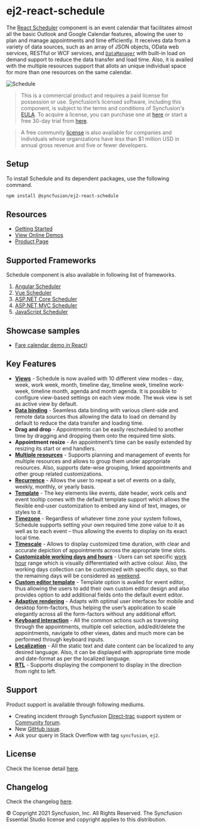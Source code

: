 # ej2-react-schedule

The [React Scheduler](https://www.syncfusion.com/react-ui-components/react-scheduler?utm_source=npm&utm_medium=listing&utm_campaign=react-scheduler-npm) component is an event calendar that facilitates almost all the basic Outlook and Google Calendar features, allowing the user to plan and manage appointments and time efficiently. It receives data from a variety of data sources, such as an array of JSON objects, OData web services, RESTful or WCF services, and [`DataManager`](https://ej2.syncfusion.com/react/documentation/data/) with built-in load on demand support to reduce the data transfer and load time. Also, it is availed with the multiple resources support that allots an unique individual space for more than one resources on the same calendar.

![Schedule](https://ej2.syncfusion.com/products/images/schedule/readme.png)

> This is a commercial product and requires a paid license for possession or use. Syncfusion’s licensed software, including this component, is subject to the terms and conditions of Syncfusion's [EULA](https://www.syncfusion.com/eula/es/). To acquire a license, you can purchase one at [here](https://www.syncfusion.com/sales/products) or start a free 30-day trial from [here](https://www.syncfusion.com/account/manage-trials/start-trials).

> A free community [license](https://www.syncfusion.com/products/communitylicense) is also available for companies and individuals whose organizations have less than $1 million USD in annual gross revenue and five or fewer developers.

## Setup

To install Schedule and its dependent packages, use the following command.

```sh
npm install @syncfusion/ej2-react-schedule
```

## Resources

* [Getting Started](https://ej2.syncfusion.com/react/documentation/schedule/getting-started.html?utm_source=npm&utm_medium=listing&utm_campaign=react-scheduler-npm)
* [View Online Demos](https://ej2.syncfusion.com/react/demos/#/material/schedule/default?utm_source=npm&utm_medium=listing&utm_campaign=react-scheduler-npm)
* [Product Page](https://www.syncfusion.com/react-ui-components/react-scheduler?utm_source=npm&utm_medium=listing&utm_campaign=react-scheduler-npm)

## Supported Frameworks

Schedule component is also available in following list of frameworks.

1. [Angular Scheduler](https://www.syncfusion.com/angular-ui-components/angular-scheduler?utm_source=npm&utm_medium=listing&utm_campaign=react-scheduler-npm)
2. [Vue Scheduler](https://www.syncfusion.com/vue-ui-components/vue-scheduler?utm_source=npm&utm_medium=listing&utm_campaign=react-scheduler-npm)
3. [ASP.NET Core Scheduler](https://www.syncfusion.com/aspnet-core-ui-controls/scheduler?utm_source=npm&utm_medium=listing&utm_campaign=react-scheduler-npm)
4. [ASP.NET MVC Scheduler](https://www.syncfusion.com/aspnet-mvc-ui-controls/scheduler?utm_source=npm&utm_medium=listing&utm_campaign=react-scheduler-npm)
5. [JavaScript Scheduler](https://www.syncfusion.com/javascript-ui-controls/js-scheduler?utm_source=npm&utm_medium=listing&utm_campaign=react-scheduler-npm)

## Showcase samples

* [Fare calendar demo in React](https://ej2.syncfusion.com/react/demos/#/material/schedule/resources?utm_source=npm&utm_medium=listing&utm_campaign=react-scheduler-npm))

## Key Features

* [**Views**](https://ej2.syncfusion.com/react/demos/#/material/schedule/views?utm_source=npm&utm_medium=listing&utm_campaign=react-scheduler-npm) - Schedule is now availed with 10 different view modes – day, week, work week, month, timeline day, timeline week, timeline work-week, timeline month, agenda and month agenda. It is possible to configure view-based settings on each view mode. The `Week` view is set as active view by default.
* [**Data binding**](https://ej2.syncfusion.com/react/demos/#/material/schedule/remote-data?utm_source=npm&utm_medium=listing&utm_campaign=react-scheduler-npm) - Seamless data binding with various client-side and remote data sources thus allowing the data to load on demand by default to reduce the data transfer and loading time.
* **Drag and drop** - Appointments can be easily rescheduled to another time by dragging and dropping them onto the required time slots.
* **Appointment resize** - An appointment’s time can be easily extended by resizing its start or end handlers.
* [**Multiple resources**](https://ej2.syncfusion.com/react/demos/#/material/schedule/resource-grouping?utm_source=npm&utm_medium=listing&utm_campaign=react-scheduler-npm) - Supports planning and management of events for multiple resources and allows to group them under appropriate resources. Also, supports date-wise grouping, linked appointments and other group related customizations.
* [**Recurrence**](https://ej2.syncfusion.com/react/demos/#/material/schedule/recurrence-events?utm_source=npm&utm_medium=listing&utm_campaign=react-scheduler-npm) - Allows the user to repeat a set of events on a daily, weekly, monthly, or yearly basis.
* [**Template**](https://ej2.syncfusion.com/react/demos/#/material/schedule/event-template?utm_source=npm&utm_medium=listing&utm_campaign=react-scheduler-npm) - The key elements like events, date header, work cells and event tooltip comes with the default template support which allows the flexible end-user customization to embed any kind of text, images, or styles to it.
* [**Timezone**](https://ej2.syncfusion.com/react/demos/#/material/schedule/timezone?utm_source=npm&utm_medium=listing&utm_campaign=react-scheduler-npm) -  Regardless of whatever time zone your system follows, Schedule supports setting your own required time zone value to it as well as to each event – thus allowing the events to display on its exact local time.
* [**Timescale**](https://ej2.syncfusion.com/react/demos/#/material/schedule/time-scale?utm_source=npm&utm_medium=listing&utm_campaign=react-scheduler-npm) - Allows to display customized time duration, with clear and accurate depiction of appointments across the appropriate time slots.
* [**Customizable working days and hours**](https://ej2.syncfusion.com/react/demos/#/material/schedule/work-days?utm_source=npm&utm_medium=listing&utm_campaign=react-scheduler-npm) - Users can set specific [work hour](https://ej2.syncfusion.com/react/demos/#/material/schedule/work-hours?utm_source=npm&utm_medium=listing&utm_campaign=react-scheduler-npm) range which is visually differentiated with active colour. Also, the working days collection can be customized with specific days, so that the remaining days will be considered as [weekend](https://ej2.syncfusion.com/react/demos/#/material/schedule/hide-weekend?utm_source=npm&utm_medium=listing&utm_campaign=react-scheduler-npm).
* [**Custom editor template**](https://ej2.syncfusion.com/react/demos/#/material/schedule/editor-template?utm_source=npm&utm_medium=listing&utm_campaign=react-scheduler-npm) - Template option is availed for event editor, thus allowing the users to add their own custom editor design and also provides option to add additional fields onto the default event editor.
* [**Adaptive rendering**](https://ej2.syncfusion.com/react/demos/#/material/schedule/month-agenda?utm_source=npm&utm_medium=listing&utm_campaign=react-scheduler-npm) - Adapts with optimal user interfaces for mobile and desktop form-factors, thus helping the user’s application to scale elegantly across all the form-factors without any additional effort.
* [**Keyboard interaction**](https://ej2.syncfusion.com/react/demos/#/material/schedule/keyboard-interaction?utm_source=npm&utm_medium=listing&utm_campaign=react-scheduler-npm) - All the common actions such as traversing through the appointments, multiple cell selection, add/edit/delete the appointments, navigate to other views, dates and much more can be performed through keyboard inputs.
* [**Localization**](https://ej2.syncfusion.com/react/documentation/schedule/localization.html#localization?utm_source=npm&utm_medium=listing&utm_campaign=react-scheduler-npm) - All the static text and date content can be localized to any desired language. Also, it can be displayed with appropriate time mode and date-format as per the localized language.
* [**RTL**](https://ej2.syncfusion.com/react/documentation/schedule/localization.html#rtl?utm_source=npm&utm_medium=listing&utm_campaign=react-scheduler-npm) - Supports displaying the component to display in the direction from right to left.

## Support

Product support is available through following mediums.

* Creating incident through Syncfusion [Direct-trac](https://www.syncfusion.com/support/directtrac/incidents?utm_source=npm&utm_medium=listing&utm_campaign=react-scheduler-npm) support system or [Community forum](https://www.syncfusion.com/forums/essential-js2?utm_source=npm&utm_medium=listing&utm_campaign=react-scheduler-npm).
* New [GitHub issue](https://github.com/syncfusion/ej2-react-ui-components/issues/new?utm_source=npm&utm_medium=listing&utm_campaign=react-scheduler-npm).
* Ask your query in Stack Overflow with tag `syncfusion`, `ej2`.

## License

Check the license detail [here](https://github.com/syncfusion/ej2-react-ui-components/blob/master/license?utm_source=npm&utm_medium=listing&utm_campaign=react-scheduler-npm).

## Changelog

Check the changelog [here](https://ej2.syncfusion.com/react/documentation/release-notes?utm_source=npm&utm_medium=listing&utm_campaign=react-scheduler-npm).

© Copyright 2021 Syncfusion, Inc. All Rights Reserved. The Syncfusion Essential Studio license and copyright applies to this distribution.
